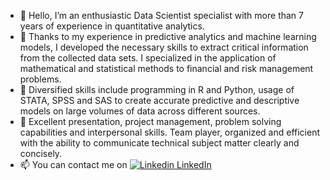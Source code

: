 - 👋 Hello, I’m an enthusiastic Data Scientist specialist with more than 7 years of experience in quantitative analytics. 
- 👀 Thanks to my experience in predictive analytics and machine learning models, I developed the necessary skills to extract critical information from the collected data sets. I specialized in the application of mathematical and statistical methods to financial and risk management problems.
- 🌱 Diversified skills include programming in R and Python, usage of STATA, SPSS and SAS to create accurate predictive and descriptive models on large volumes of data across different sources.
- 💞️ Excellent presentation, project management, problem solving capabilities and interpersonal skills. Team player, organized and efficient with the ability to communicate technical subject matter clearly and concisely.
- 📫 You can contact me on [![Linkedin](https://i.stack.imgur.com/gVE0j.png) LinkedIn](https://www.linkedin.com/)

<!---
ekuchina/ekuchina is a ✨ special ✨ repository because its `README.md` (this file) appears on your GitHub profile.
You can click the Preview link to take a look at your changes.
--->
